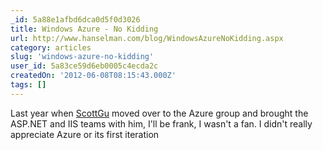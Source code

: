 ```yaml
---
_id: 5a88e1afbd6dca0d5f0d3026
title: Windows Azure - No Kidding
url: http://www.hanselman.com/blog/WindowsAzureNoKidding.aspx
category: articles
slug: 'windows-azure-no-kidding'
user_id: 5a83ce59d6eb0005c4ecda2c
createdOn: '2012-06-08T08:15:43.000Z'
tags: []
---
```


Last year when <a href="http://weblogs.asp.net/scottgu/archive/2012/06/07/meet-the-new-windows-azure.aspx">ScottGu</a> moved over to the Azure group and brought the ASP.NET and IIS teams with him, I'll be frank, I wasn't a fan. I didn't really appreciate Azure or its first iteration
